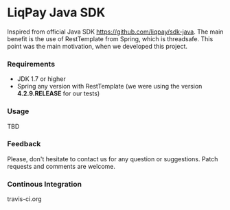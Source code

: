 # LiqPay Java SDK

Inspired from official Java SDK https://github.com/liqpay/sdk-java.
The main benefit is the use of RestTemplate from Spring, which is threadsafe. 
This point was the main motivation, when we developed this project.  

### Requirements
 - JDK 1.7 or higher
 - Spring any version with RestTemplate (we were using the version **4.2.9.RELEASE** for our tests)
 
### Usage

TBD
 
### Feedback

Please, don't hesitate to contact us for any question or suggestions. Patch requests and comments are welcome.

### Continous Integration

travis-ci.org
